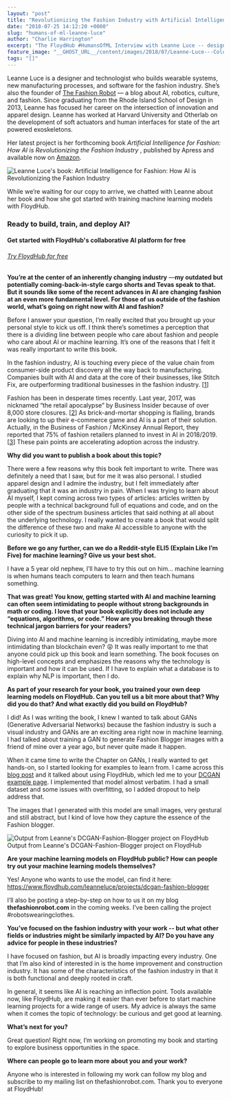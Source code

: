 ```yaml
---
layout: "post"
title: "Revolutionizing the Fashion Industry with Artificial Intelligence"
date: "2018-07-25 14:12:20 +0000"
slug: "humans-of-ml-leanne-luce"
author: "Charlie Harrington"
excerpt: "The FloydHub #HumansOfML Interview with Leanne Luce -- designer, technologist, and author of the upcoming book \"Artificial Intelligence for Fashion.\""
feature_image: "__GHOST_URL__/content/images/2018/07/Leanne-Luce---Color-Square.jpeg"
tags: "[]"
---
```


Leanne Luce is a designer and technologist who builds wearable systems, new manufacturing processes, and software for the fashion industry. She’s also the founder of [The Fashion Robot](https://thefashionrobot.com) — a blog about AI, robotics, culture, and fashion. Since graduating from the Rhode Island School of Design in 2013, Leanne has focused her career on the intersection of innovation and apparel design. Leanne has worked at Harvard University and Otherlab on the development of soft actuators and human interfaces for state of the art powered exoskeletons.

Her latest project is her forthcoming book _Artificial Intelligence for Fashion: How AI is Revolutionizing the Fashion Industry_ , published by Apress and available now on [Amazon](https://amzn.to/2uW5gKF). 

![Leanne Luce's book: Artificial Intelligence for Fashion: How AI is Revolutionizing the Fashion Industry](/assets/images/content/images/2019/08/book.jpg)

While we’re waiting for our copy to arrive, we chatted with Leanne about her book and how she got started with training machine learning models with FloydHub.

### Ready to build, train, and deploy AI?

#### Get started with FloydHub's collaborative AI platform for free

###### [Try FloydHub for free ](https://www.floydhub.com/?utm_source=blog&utm_medium=banner&utm_campaign=try_floydhub_for_free)

****You’re at the center of an inherently changing industry**** —****my outdated but potentially coming-back-in-style cargo shorts and Tevas speak to that. But it sounds like some of the recent advances in AI are changing fashion at an even more fundamental level. For those of us outside of the fashion world, what’s going on right now with AI and fashion?****

Before I answer your question, I’m really excited that you brought up your personal style to kick us off. I think there’s sometimes a perception that there is a dividing line between people who care about fashion and people who care about AI or machine learning. It’s one of the reasons that I felt it was really important to write this book.

In the fashion industry, AI is touching every piece of the value chain from consumer-side product discovery all the way back to manufacturing. Companies built with AI and data at the core of their businesses, like Stitch Fix, are outperforming traditional businesses in the fashion industry. [[1](https://www.forbes.com/sites/andriacheng/2018/06/08/stitch-fix-just-proves-this-again-data-is-the-new-hit-fashion/#de3687b2059f)]

Fashion has been in desperate times recently. Last year, 2017, was nicknamed “the retail apocalypse” by Business Insider because of over 8,000 store closures. [[2](https://www.businessinsider.com/retailers-bankruptcy-filings2017-9)] As brick-and-mortar shopping is flailing, brands are looking to up their e-commerce game and AI is a part of their solution. Actually, in the Business of Fashion / McKinsey Annual Report, they reported that 75% of fashion retailers planned to invest in AI in 2018/2019. [[3](https://cdn.businessoffashion.com/reports/The_State_of_Fashion_2018_v2.pdf)] These pain points are accelerating adoption across the industry.

****Why did you want to publish a book about this topic?****

There were a few reasons why this book felt important to write. There was definitely a need that I saw, but for me it was also personal. I studied apparel design and I admire the industry, but I felt immediately after graduating that it was an industry in pain. When I was trying to learn about AI myself, I kept coming across two types of articles: articles written by people with a technical background full of equations and code, and on the other side of the spectrum business articles that said nothing at all about the underlying technology. I really wanted to create a book that would split the difference of these two and make AI accessible to anyone with the curiosity to pick it up.

****Before we go any further, can we do a Reddit-style ELI5 (Explain Like I’m Five) for machine learning? Give us your best shot.****

I have a 5 year old nephew, I’ll have to try this out on him… machine learning is when humans teach computers to learn and then teach humans something.

****That was great! You know, getting started with AI and machine learning can often seem intimidating to people without strong backgrounds in math or coding. I love that your book explicitly does not include any “equations, algorithms, or code.” How are you breaking through these technical jargon barriers for your readers?****

Diving into AI and machine learning is incredibly intimidating, maybe more intimidating than blockchain even? 😝 It was really important to me that anyone could pick up this book and learn something. The book focuses on high-level concepts and emphasizes the reasons why the technology is important and how it can be used. If I have to explain what a database is to explain why NLP is important, then I do.

****As part of your research for your book, you trained your own deep learning models on FloydHub. Can you tell us a bit more about that? Why did you do that? And what exactly did you build on FloydHub?****

I did! As I was writing the book, I knew I wanted to talk about GANs (Generative Adversarial Networks) because the fashion industry is such a visual industry and GANs are an exciting area right now in machine learning. I had talked about training a GAN to generate Fashion Blogger images with a friend of mine over a year ago, but never quite made it happen. 

When it came time to write the Chapter on GANs, I really wanted to get hands-on, so I started looking for examples to learn from. I came across this [blog post](https://medium.com/@rayheberer/training-a-tensorflow-pix2pix-cgan-on-floydhub-to-generate-body-transformations-2e550e287804) and it talked about using FloydHub, which led me to your [DCGAN example page](https://docs.floydhub.com/examples/dcgan/). I implemented that model almost verbatim. I had a small dataset and some issues with overfitting, so I added dropout to help address that.

The images that I generated with this model are small images, very gestural and still abstract, but I kind of love how they capture the essence of the Fashion blogger.

![Output from Leanne's DCGAN-Fashion-Blogger project on FloydHub](/assets/images/content/images/2019/08/generated.png)Output from Leanne's DCGAN-Fashion-Blogger project on FloydHub

****Are your machine learning models on FloydHub public? How can people try out your machine learning models themselves?****

Yes! Anyone who wants to use the model, can find it here: <https://www.floydhub.com/leanneluce/projects/dcgan-fashion-blogger>

I’ll also be posting a step-by-step on how to us it on my blog **thefashionrobot.com** in the coming weeks. I’ve been calling the project #robotswearingclothes.

****You’ve focused on the fashion industry with your work -- but what other fields or industries might be similarly impacted by AI? Do you have any advice for people in these industries?****

I have focused on fashion, but AI is broadly impacting every industry. One that I’m also kind of interested in is the home improvement and construction industry. It has some of the characteristics of the fashion industry in that it is both functional and deeply rooted in craft.

In general, it seems like AI is reaching an inflection point. Tools available now, like FloydHub, are making it easier than ever before to start machine learning projects for a wide range of users. My advice is always the same when it comes the topic of technology: be curious and get good at learning.

****What’s next for you?****

Great question! Right now, I’m working on promoting my book and starting to explore business opportunities in the space.

****Where can people go to learn more about you and your work?****

Anyone who is interested in following my work can follow my blog and subscribe to my mailing list on thefashionrobot.com. Thank you to everyone at FloydHub!